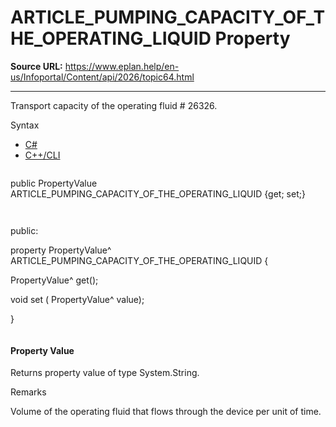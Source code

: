 # ARTICLE_PUMPING_CAPACITY_OF_THE_OPERATING_LIQUID Property

**Source URL:** https://www.eplan.help/en-us/Infoportal/Content/api/2026/topic64.html

---

Transport capacity of the operating fluid # 26326.

Syntax

- [C#](#i-syntax-CS)
- [C++/CLI](#i-syntax-CPP2005)

```
```
public PropertyValue ARTICLE_PUMPING_CAPACITY_OF_THE_OPERATING_LIQUID {get; set;}
```
```

```
```
public:

property PropertyValue^ ARTICLE_PUMPING_CAPACITY_OF_THE_OPERATING_LIQUID {

   PropertyValue^ get();

   void set (    PropertyValue^ value);

}
```
```

#### Property Value

Returns property value of type System.String.

Remarks

Volume of the operating fluid that flows through the device per unit of time.
